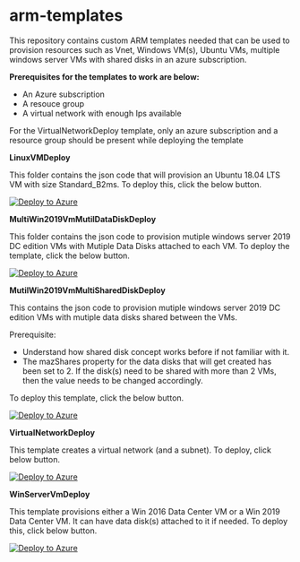 # arm-templates

This repository contains custom ARM templates needed that can be used to provision resources such as Vnet, Windows VM(s), Ubuntu VMs, multiple windows server VMs with shared disks in an azure subscription.

**Prerequisites for the templates to work are below:**

- An Azure subscription
- A resouce group
- A virtual network with enough Ips available

For the VirtualNetworkDeploy template, only an azure subscription and a resource group should be present while deploying the template

**LinuxVMDeploy**

This folder contains the json code that will provision an Ubuntu 18.04 LTS VM with size Standard_B2ms. To deploy this, click the below button.

[![Deploy to Azure](https://aka.ms/deploytoazurebutton)](https://portal.azure.com/#create/Microsoft.Template/uri/https%3A%2F%2Fraw.githubusercontent.com%2FMahindraManoj%2Farm-templates%2Fmaster%2FLinuxVMDeploy%2Fazuredeploy.json)

**MultiWin2019VmMutilDataDiskDeploy**

This folder contains the json code to provision mutiple windows server 2019 DC edition VMs with Mutiple Data Disks attached to each VM. To deploy the template, click the below button.

[![Deploy to Azure](https://aka.ms/deploytoazurebutton)](https://portal.azure.com/#create/Microsoft.Template/uri/https%3A%2F%2Fraw.githubusercontent.com%2FMahindraManoj%2Farm-templates%2Fmaster%2FMultiWin2019VmMutilDataDiskDeploy%2Fazuremultivmsdeploy.json)

**MutilWin2019VmMultiSharedDiskDeploy**

This contains the json code to provision  mutiple windows server 2019 DC edition VMs with mutiple data disks shared between the VMs.

Prerequisite:

- Understand how shared disk concept works before if not familiar with it.
- The mazShares property for the data disks that will get created has been set to 2. If the disk(s) need to be shared with more than 2 VMs, then the value needs to be changed accordingly.

To deploy this template, click the below button.

[![Deploy to Azure](https://aka.ms/deploytoazurebutton)](https://portal.azure.com/#create/Microsoft.Template/uri/https%3A%2F%2Fraw.githubusercontent.com%2FMahindraManoj%2Farm-templates%2Fmaster%2FMutilWin2019VmMultiSharedDiskDeploy%2Fazuredeploy.json)

**VirtualNetworkDeploy**

This template creates a virtual network (and a subnet). To deploy, click below button.

[![Deploy to Azure](https://aka.ms/deploytoazurebutton)](https://portal.azure.com/#create/Microsoft.Template/uri/https%3A%2F%2Fraw.githubusercontent.com%2FMahindraManoj%2Farm-templates%2Fmaster%2FVirtualNetworkDeploy%2Fazuredeploy.json)

**WinServerVmDeploy**

This template provisions either a Win 2016 Data Center VM or a Win 2019 Data Center VM. It can have data disk(s) attached to it if needed. To deploy this, click below button.

[![Deploy to Azure](https://aka.ms/deploytoazurebutton)](https://portal.azure.com/#create/Microsoft.Template/uri/https%3A%2F%2Fraw.githubusercontent.com%2FMahindraManoj%2Farm-templates%2Fmaster%2FWin2019VmDeploy%2Fazuredeploy.json)





